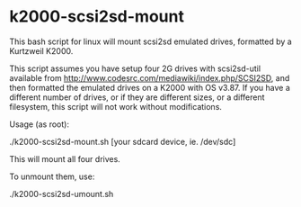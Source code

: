 # k2000-scsi2sd-mount

This bash script for linux will mount scsi2sd emulated drives, formatted by a Kurtzweil K2000.

This script assumes you have setup four 2G drives with scsi2sd-util available from http://www.codesrc.com/mediawiki/index.php/SCSI2SD, and then formatted the emulated drives on a K2000 with OS v3.87. If you have a different number of drives, or if they are different sizes, or a different filesystem, this script will not work without modifications. 

Usage (as root):

./k2000-scsi2sd-mount.sh [your sdcard device, ie. /dev/sdc]

This will mount all four drives.

To unmount them, use:

./k2000-scsi2sd-umount.sh 
